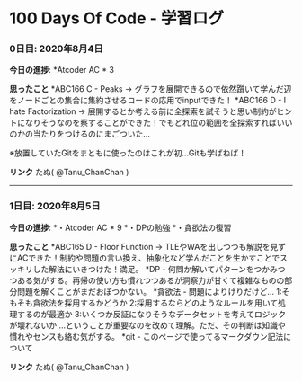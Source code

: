 # 100 Days Of Code - 学習ログ

### 0日目: 2020年8月4日

**今日の進捗**: 
*Atcoder AC * 3

**思ったこと** 
*ABC166 C - Peaks -> グラフを展開できるので依然躓いて学んだ辺をノードごとの集合に集約させるコードの応用でinputできた！
*ABC166 D - I hate Factorization -> 展開するとか考える前に全探索を試そうと思い制約がヒントになりそうなのを察することができた！でもどれ位の範囲を全探索すればいいのかの当たりをつけるのにまごついた…

※放置していたGitをまともに使ったのはこれが初…Gitも学ばねば！

**リンク** 
たぬ( @Tanu_ChanChan )

***
### 1日目: 2020年8月5日

**今日の進捗**: 
  *・Atcoder AC * 9
  *・DPの勉強
  *・貪欲法の復習

**思ったこと** 
  *ABC165 D - Floor Function -> TLEやWAを出しつつも解説を見ずにACできた！制約や問題の言い換え、抽象化など学んだことを生かすことでスッキリした解法にいきつけた！満足。
  *DP - 何問か解いてパターンをつかみつつある気がする。再帰の使い方も慣れつつあるが洞察力が甘くて複雑なものの部分問題を解くことがまだおぼつかない。
  *貪欲法 - 問題によりけりだけど…
    1:そもそも貪欲法を採用するかどうか
    2:採用するならどのようなルールを用いて処理するのが最適か
    3:いくつか反証になりそうなデータセットを考えてロジックが壊れないか
  …ということが重要なのを改めて理解。ただ、その判断は知識や慣れやセンスも絡む気がする。
  *git - このページで使ってるマークダウン記法について

**リンク** 
たぬ( @Tanu_ChanChan )
